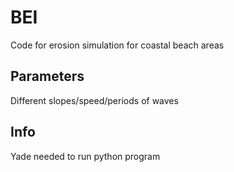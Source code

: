 # BEI

Code for erosion simulation for coastal beach areas

## Parameters

Different slopes/speed/periods of waves

## Info

Yade needed to run python program 
